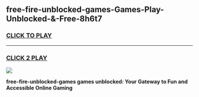 
## free-fire-unblocked-games-Games-Play-Unblocked-&-Free-8h6t7
<h3>
<a href="https://premium76.site?title=free-fire-unblocked-games&ref=24A">CLICK TO PLAY</a></h3>
<hr>

<h3>
<a href="https://premium76.site?title=free-fire-unblocked-games&ref=24A">CLICK 2 PLAY</a>
  
</h3>

<a href="https://premium76.site?title=free-fire-unblocked-games&ref=24A"><img src="https://clearcache.store/games.png"></a>


**free-fire-unblocked-games games unblocked: Your Gateway to Fun and Accessible Online Gaming**
